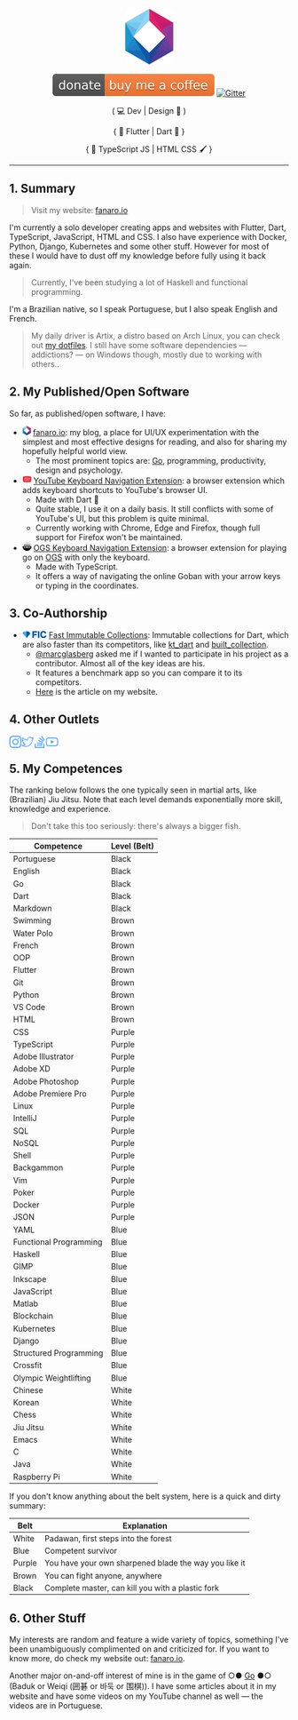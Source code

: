 <p align="center">
  <a href="https://fanaro.io"><img src="assets/logo.png" height="100px" alt="Logo" /></a>
</p>

<p align="center">
  <a href="https://www.buymeacoffee.com/psygo"><img src="assets/buy_me_a_coffee_shield.svg" alt="Buy Me A Coffee" /></a>
  <a href="https://gitter.im/fanaroio/community?utm_source=badge&utm_medium=badge&utm_campaign=pr-badge&utm_content=badge"><img src="https://badges.gitter.im/fanaroio/community.svg" alt="Gitter" /></a>
</p>

<p align="center">
  ( 💻 Dev | Design 🎨 ) 
</p>

<p align="center">
  { 💙 Flutter | Dart 🎯 }
</p>

<p align="center">
  { 💾 TypeScript JS | HTML CSS 🖌 }
</p>

---

## 1. Summary

> Visit my website: [fanaro.io][fanaro.io]

I'm currently a solo developer creating apps and websites with Flutter, Dart, TypeScript, JavaScript, HTML and CSS. I also have experience with Docker, Python, Django, Kubernetes and some other stuff. However for most of these I would have to dust off my knowledge before fully using it back again.

> Currently, I've been studying a lot of Haskell and functional programming.

I'm a Brazilian native, so I speak Portuguese, but I also speak English and French.

> My daily driver is Artix, a distro based on Arch Linux, you can check out [my dotfiles][dotfiles]. I still have some software dependencies &mdash; addictions? &mdash; on Windows though, mostly due to working with others..

[dotfiles]: https://github.com/psygo/dotfiles

## 2. My Published/Open Software

So far, as published/open software, I have:

- [<img alt="fanaro.io" width="15px" src="assets/logo.png"/>][fanaro.io] [fanaro.io][fanaro.io]: my blog, a place for UI/UX experimentation with the simplest and most effective designs for reading, and also for sharing my hopefully helpful world view.
  - The most prominent topics are: [Go][go_wikipedia], programming, productivity, design and psychology.
- [<img alt="YouTube Kbd Nav" width="16px" src="assets/youtube_kbd_nav.svg"/>][youtube_kbd_nav] [YouTube Keyboard Navigation Extension][youtube_kbd_nav]: a browser extension which adds keyboard shortcuts to YouTube's browser UI.
  - Made with Dart 🎯
  - Quite stable, I use it on a daily basis. It still conflicts with some of YouTube's UI, but this problem is quite minimal.
  - Currently working with Chrome, Edge and Firefox, though full support for Firefox won't be maintained.
- [<img alt="OGS Kbd Nav" width="16px" src="assets/ogs_kbd_nav.svg"/>][ogs_kbd_nav] [OGS Keyboard Navigation Extension][ogs_kbd_nav]: a browser extension for playing go on [OGS][ogs] with only the keyboard.
  - Made with TypeScript.
  - It offers a way of navigating the online Goban with your arrow keys or typing in the coordinates.

[ogs]: https://online-go.com
[ogs_kbd_nav]: https://github.com/FanaroEngineering/ogs_kbd_nav
[youtube_kbd_nav]: https://github.com/FanaroEngineering/youtube_kbd_nav

## 3. Co-Authorship

- [<img alt="Fast Immutable Collections" height="13px" src="assets/fic_logo.png"/>][fast_immutable_collections] [Fast Immutable Collections][fast_immutable_collections]: Immutable collections for Dart, which are also faster than its competitors, like [kt_dart][kt_dart] and [built_collection][built_collection].
  - [@marcglasberg][marcglasberg] asked me if I wanted to participate in his project as a contributor. Almost all of the key ideas are his.
  - It features a benchmark app so you can compare it to its competitors.
  - [Here][fanaro.io_fic] is the article on my website.

[built_collection]: https://github.com/google/built_collection.dart
[fanaro.io_fic]: https://fanaro.io/articles/fic/fic.html
[fast_immutable_collections]: https://github.com/marcglasberg/fast_immutable_collections
[kt_dart]: https://github.com/passsy/kt.dart
[marcglasberg]: https://github.com/marcglasberg

## 4. Other Outlets

[<img align="left" alt="Philippe Fanaro | Instagram" width="22px" src="assets/instagram.svg" />][instagram]
[<img align="left" alt="Philippe Fanaro | Twitter" width="22px" src="assets/twitter.svg" />][twitter]
[<img align="left" alt="Philippe Fanaro | LinkedIn" width="22px" src="assets/stackoverflow.svg" />][stackoverflow]
[<img align="left" alt="Philippe Fanaro | YouTube" width="22px" src="assets/youtube.svg" />][youtube]

<br>

[instagram]: https://www.instagram.com/fanaro009/
[fanaro.io]: https://fanaro.io/
[stackoverflow]: https://stackoverflow.com/users/4756173/philippe-fanaro?tab=profile
[twitter]: https://twitter.com/PFanaro
[youtube]: https://www.youtube.com/channel/UCuUK6AAtvo8cTFOJ3OOg9Mw?view_as=subscriber

## 5. My Competences

The ranking below follows the one typically seen in martial arts, like (Brazilian) Jiu Jitsu. Note that each level demands exponentially more skill, knowledge and experience.

> Don't take this too seriously: there's always a bigger fish.

<table align="center">
  <thead>
    <tr>
      <th>Competence</th>
      <th>Level (Belt)</th>
    </tr>
  </thead>
  <tbody>
    <tr>
      <td>Portuguese</td>
      <td>Black</td>
    </tr>
    <tr>
      <td>English</td>
      <td>Black</td>
    </tr>
    <tr>
      <td>Go</td>
      <td>Black</td>
    </tr>
    <tr>
      <td>Dart</td>
      <td>Black</td>
    </tr>
    <tr>
      <td>Markdown</td>
      <td>Black</td>
    </tr>
    <tr>
      <td>Swimming</td>
      <td>Brown</td>
    </tr>
    <tr>
      <td>Water Polo</td>
      <td>Brown</td>
    </tr>
    <tr>
      <td>French</td>
      <td>Brown</td>
    </tr>
    <tr>
      <td>OOP</td>
      <td>Brown</td>
    </tr>
    <tr>
      <td>Flutter</td>
      <td>Brown</td>
    </tr>
    <tr>
      <td>Git</td>
      <td>Brown</td>
    </tr>
    <tr>
      <td>Python</td>
      <td>Brown</td>
    </tr>
    <tr>
      <td>VS Code</td>
      <td>Brown</td>
    </tr>
    <tr>
      <td>HTML</td>
      <td>Brown</td>
    </tr>
    <tr>
      <td>CSS</td>
      <td>Purple</td>
    </tr>
    <tr>
      <td>TypeScript</td>
      <td>Purple</td>
    </tr>
    <tr>
      <td>Adobe Illustrator</td>
      <td>Purple</td>
    </tr>
    <tr>
      <td>Adobe XD</td>
      <td>Purple</td>
    </tr>
    <tr>
      <td>Adobe Photoshop</td>
      <td>Purple</td>
    </tr>
    <tr>
      <td>Adobe Premiere Pro</td>
      <td>Purple</td>
    </tr>
    <tr>
      <td>Linux</td>
      <td>Purple</td>
    </tr>
    <tr>
      <td>IntelliJ</td>
      <td>Purple</td>
    </tr>
    <tr>
      <td>SQL</td>
      <td>Purple</td>
    </tr>
    <tr>
      <td>NoSQL</td>
      <td>Purple</td>
    </tr>
    <tr>
      <td>Shell</td>
      <td>Purple</td>
    </tr>
    <tr>
      <td>Backgammon</td>
      <td>Purple</td>
    </tr>
    <tr>
      <td>Vim</td>
      <td>Purple</td>
    </tr>
    <tr>
      <td>Poker</td>
      <td>Purple</td>
    </tr>
    <tr>
      <td>Docker</td>
      <td>Purple</td>
    </tr>
    <tr>
      <td>JSON</td>
      <td>Purple</td>
    </tr>
    <tr>
      <td>YAML</td>
      <td>Blue</td>
    </tr>
    <tr>
      <td>Functional Programming</td>
      <td>Blue</td>
    </tr>
    <tr>
      <td>Haskell</td>
      <td>Blue</td>
    </tr>
    <tr>
      <td>GIMP</td>
      <td>Blue</td>
    </tr>
    <tr>
      <td>Inkscape</td>
      <td>Blue</td>
    </tr>
    <tr>
      <td>JavaScript</td>
      <td>Blue</td>
    </tr>
    <tr>
      <td>Matlab</td>
      <td>Blue</td>
    </tr>
    <tr>
      <td>Blockchain</td>
      <td>Blue</td>
    </tr>
    <tr>
      <td>Kubernetes</td>
      <td>Blue</td>
    </tr>
    <tr>
      <td>Django</td>
      <td>Blue</td>
    </tr>
    <tr>
      <td>Structured Programming</td>
      <td>Blue</td>
    </tr>
    <tr>
      <td>Crossfit</td>
      <td>Blue</td>
    </tr>
    <tr>
      <td>Olympic Weightlifting</td>
      <td>Blue</td>
    </tr>
    <tr>
      <td>Chinese</td>
      <td>White</td>
    </tr>
    <tr>
      <td>Korean</td>
      <td>White</td>
    </tr>
    <tr>
      <td>Chess</td>
      <td>White</td>
    </tr>
    <tr>
      <td>Jiu Jitsu</td>
      <td>White</td>
    </tr>
    <tr>
      <td>Emacs</td>
      <td>White</td>
    </tr>
    <tr>
      <td>C</td>
      <td>White</td>
    </tr>
    <tr>
      <td>Java</td>
      <td>White</td>
    </tr>
    <tr>
      <td>Raspberry Pi</td>
      <td>White</td>
    </tr>
  </tbody>
</table>

If you don't know anything about the belt system, here is a quick and dirty summary:

<table align="center">
  <thead>
    <tr>
      <th>Belt</th>
      <th>Explanation</th>
    </tr>
  </thead>
  <tbody>
    <tr>
      <td>White</td>
      <td>Padawan, first steps into the forest</td>
    </tr>
    <tr>
      <td>Blue</td>
      <td>Competent survivor</td>
    </tr>
    <tr>
      <td>Purple</td>
      <td>You have your own sharpened blade the way you like it</td>
    </tr>
    <tr>
      <td>Brown</td>
      <td>You can fight anyone, anywhere</td>
    </tr>
    <tr>
      <td>Black</td>
      <td>Complete master, can kill you with a plastic fork</td>
    </tr>
  </tbody>
</table>

## 6. Other Stuff

My interests are random and feature a wide variety of topics, something I've been unambiguously complimented on and criticized for. If you want to know more, do check my website out: [fanaro.io][fanaro.io].

Another major on-and-off interest of mine is in the game of ○● [Go][go_wikipedia] ●○ (Baduk or Weiqi (囲碁 or 바둑 or 围棋)). I have some articles about it in my website and have some videos on my YouTube channel as well &mdash; the videos are in Portuguese.

[go_wikipedia]: https://en.wikipedia.org/wiki/Go_(game)
